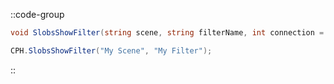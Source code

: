 ::code-group
  ```csharp [Method]
  void SlobsShowFilter(string scene, string filterName, int connection = 0);
  ```
  ```csharp [Example]
  CPH.SlobsShowFilter("My Scene", "My Filter");
  ```
::